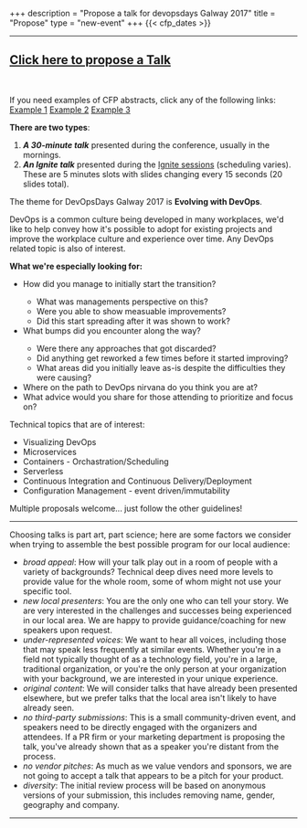 +++
description = "Propose a talk for devopsdays Galway 2017"
title = "Propose"
type = "new-event"
+++
{{< cfp_dates >}}

<hr>

<h2><a href="https://docs.google.com/forms/d/e/1FAIpQLSe6LUVcpbXC35ZaV_vEpWcxQTcU5cFhP1ZxS7mHf0-U2hQVyg/viewform">Click here to propose a Talk</a></h2><br />

If you need examples of CFP abstracts, click any of the following links: [Example 1](https://www.devopsdays.org/events/2017-riga/program/chris-van-tuin/) [Example 2](https://www.devopsdays.org/events/2017-riga/program/michiel-rook/) [Example 3](https://www.devopsdays.org/events/2017-riga/program/dmitry-buzdin/)

<strong>There are two types</strong>:
<ol>
  <li><strong><em>A 30-minute talk</em></strong> presented during the conference, usually in the mornings.</li>
  <li><strong><em>An Ignite talk</em></strong> presented during the <a href="/pages/ignite-talks-format">Ignite sessions</a> (scheduling varies). These are 5 minutes slots with slides changing every 15 seconds (20 slides total).</li>
</ol>

The theme for DevOpsDays Galway 2017 is <strong>Evolving with DevOps</strong>.

DevOps is a common culture being developed in many workplaces, we'd like to help convey how it's possible to adopt for existing projects and improve the workplace culture and experience over time. Any DevOps related topic is also of interest.

<strong>What we're especially looking for:</strong>
<ul>
  <li>How did you manage to initially start the transition?</li>
  <ul>
    <li>What was managements perspective on this?</li>
    <li>Were you able to show measuable improvements?</li>
    <li>Did this start spreading after it was shown to work?</li>
  </ul>
  <li>What bumps did you encounter along the way?</li>
  <ul>
    <li>Were there any approaches that got discarded?</li>
    <li>Did anything get reworked a few times before it started improving?</li>
    <li>What areas did you initially leave as-is despite the difficulties they were causing?</li>
  </ul>
  <li>Where on the path to DevOps nirvana do you think you are at?</li>
  <li>What advice would you share for those attending to prioritize and focus on?</li>
</ul>

Technical topics that are of interest:
<ul>
  <li>Visualizing DevOps</li>
  <li>Microservices</li>
  <li>Containers - Orchastration/Scheduling</li>
  <li>Serverless</li>
  <li>Continuous Integration and Continuous Delivery/Deployment</li>
  <li>Configuration Management - event driven/immutability</li>
</ul>

Multiple proposals welcome... just follow the other guidelines!

<hr>

Choosing talks is part art, part science; here are some factors we consider when trying to assemble the best possible program for our local audience:

- _broad appeal_: How will your talk play out in a room of people with a variety of backgrounds? Technical deep dives need more levels to provide value for the whole room, some of whom might not use your specific tool.
- _new local presenters_: You are the only one who can tell your story. We are very interested in the challenges and successes being experienced in our local area. We are happy to provide guidance/coaching for new speakers upon request.
- _under-represented voices_: We want to hear all voices, including those that may speak less frequently at similar events. Whether you're in a field not typically thought of as a technology field, you're in a large, traditional organization, or you're the only person at your organization with your background, we are interested in your unique experience.
- _original content_: We will consider talks that have already been presented elsewhere, but we prefer talks that the local area isn't likely to have already seen.
- _no third-party submissions_: This is a small community-driven event, and speakers need to be directly engaged with the organizers and attendees. If a PR firm or your marketing department is proposing the talk, you've already shown that as a speaker you're distant from the process.
- _no vendor pitches_: As much as we value vendors and sponsors, we are not going to accept a talk that appears to be a pitch for your product.
- _diversity_: The initial review process will be based on anonymous versions of your submission, this includes removing name, gender, geography and company.

<hr>